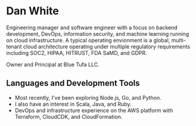 # Dan White
Engineering manager and software engineer with a focus on backend development, DevOps, information security, and machine learning running on cloud infrastructure.  A typical operating envionment is a global, multi-tenant cloud architecture operating under multiple regulatory requirements including SOC2, HIPAA, HITRUST, FDA SaMD, and GDPR.

Owner and Principal at Blue Tufa LLC.  

## Languages and Development Tools
- Most recently, I've been exploring Node.js, Go, and Python.
- I also have an interest in Scala, Java, and Ruby.
- DevOps and infrastructure experience on the AWS platform with Terraform, CloudCDK, and CloudFormation.
<!--
**BlueTufa/bluetufa** is a ✨ _special_ ✨ repository because its `README.md` (this file) appears on your GitHub profile.

Here are some ideas to get you started:

- 🔭 I’m currently working on ...
- 🌱 I’m currently learning ...
- 👯 I’m looking to collaborate on ...
- 🤔 I’m looking for help with ...
- 💬 Ask me about ...
- 📫 How to reach me: ...
- 😄 Pronouns: ...
- ⚡ Fun fact: ...
-->
